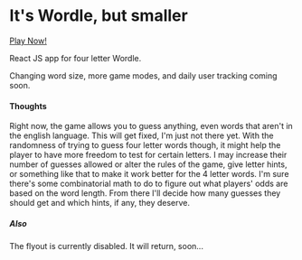 # It's Wordle, but smaller

[Play Now!](https://www.ianwhite.app)

React JS app for four letter Wordle. 

Changing word size, more game modes, and daily user tracking coming soon. 

#### Thoughts

Right now, the game allows you to guess anything, even words that aren't in the english language. This will get fixed, I'm just not there yet.
With the randomness of trying to guess four letter words though, it might help the player to have more freedom to test for certain letters. 
I may increase their number of guesses allowed or alter the rules of the game, give letter hints, or something like that to make it work better
for the 4 letter words. I'm sure there's some combinatorial math to do to figure out what players' odds are based on the word length. From there I'll
decide how many guesses they should get and which hints, if any, they deserve.

##### Also

The flyout is currently disabled. It will return, soon...